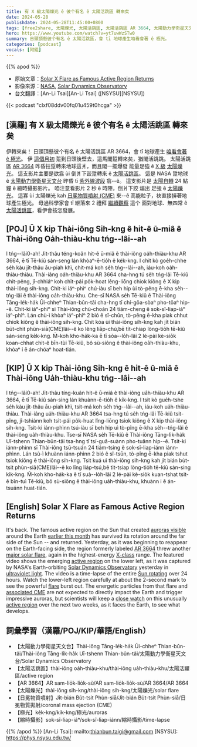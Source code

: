 ```yaml
---
title: 有 X 級太陽爍光 ê 彼个有名 ê 太陽活跳區 轉來矣
date: 2024-05-28
publishdate: 2024-05-28T11:45:00+0800
tags: [free2share, 太陽爍光, 太陽活跳區, 太陽活跳區 AR 3664, 太陽動力學衛星天文台, 極光, 縮時攝影, 日冕物質噴射, CME]
hero: https://www.youtube.com/watch?v=yt7uwWzSTw0
summary: 日頭頂懸彼个有名 ê 太陽活跳區，會 tī 地球產生咱看會著 ê 極光。
categories: [podcast]
vocals: [阿錕]
---
```


{{% apod %}}

- 原始文章：[Solar X Flare as Famous Active Region Returns](https://apod.nasa.gov/apod/ap240528.html)
- 影像來源：[NASA](https://www.nasa.gov/), [Solar Dynamics Observatory](https://sdo.gsfc.nasa.gov/mission/)
- 台文翻譯：[An-Li Tsai][An-Li Tsai] ([NSYSU][NSYSU])

{{< podcast "clxf08ddv00fq01u459t0hcga" >}}

## [漢羅] 有 X 級太陽爍光 ê 彼个有名 ê 太陽活跳區 轉來矣
伊轉來矣！
日頭頂懸彼个有名 ê 太陽活跳區 AR 3664，會 tī 地球產生 [咱看會著 ê 極光][auroras visible]。
伊 [這個月初][earlier this month] 踅到日頭後壁去，這馬閣踅轉來矣，猶閣活跳跳。
太陽活跳區 [AR 3664][AR 3664] 昨昏拄踅轉來地球這爿，而且閣一擺爆發 能量足強 ê [X 級][X-class] [太陽爍光][major solar flare]。
這支影片主要是欲翕 ùi 倒爿下跤踅轉來 ê [太陽活跳區][active region]。
這是 NASA 踅地球 ê [太陽動力學衛星天文台][Solar Dynamics Observatory] 昨昏 tī [紫外線波段][ultraviolet light] 翕--ê。
這支影片是 [太陽自轉][Sun rotating] 24 點鐘 ê 縮時攝影影片。
咱注意看影片 2 秒 ê 時陣，倒爿下跤 煏出 足強 ê [太陽爍光][flare]。
這寡 ùi 太陽爍光 kah [日冕物質噴射 (CME)][associated CME] 來--ê 高能粒子，袂直接挵著地球產生極光。
毋過科學家會 tī 紲落來 2 禮拜 [繼續觀察][close watch] 這个 面對地球、無四常 ê [太陽活跳區][active region]，看伊會按怎發展。

## [POJ] Ū X kip Thài-iông Sih-kng ê hit-ê ū-miâ ê Thài-iông Oa̍h-thiàu-khu tńg--lâi--ah
I tńg--lâi0-ah!
Ji̍t-thâu téng-koân hit-ê ū-miâ ê thài-iông oa̍h-thiàu-khu AR 3664, ē tī Tē-kiû sán-seng lán khòaⁿ-ē-tio̍h ê ke̍k-kng.
I chit kò goe̍h-chhe se̍h kàu ji̍t-thâu āu-piah khì, chit-má koh se̍h tńg--lâi--ah, iáu-koh oa̍h-thiàu-thiàu.
Thài-iâng oa̍h-thiàu-khu AR 3664 cha-hng tú se̍h tńg-lâi Tē-kiû chit-pêng, jî-chhiáⁿ koh chi̍t-pái po̍k-hoat lêng-liōng chiok kiông ê X kip thài-iông sih-kng.
Chit-ki iáⁿ-phìⁿ chú-iàu sī beh hip ùi tò-pêng ē-kha se̍h--tńg-lâi ê thài-iông oa̍h-thiàu-khu.
Che-sī NASA se̍h Tē-kiû ê Thài-iông Tāng-le̍k-ha̍k Ūi-chheⁿ Thian-bûn-tâi cha-hng tī chí-gōa-sòaⁿ pho-tōaⁿ hip--ê.
Chit-ki iáⁿ-phìⁿ sī Thài-iông chū-choán 24 tiám-cheng ê sok-sî-liap-iáⁿ iáⁿ-phìⁿ.
Lán chù-ì khòaⁿ iáⁿ-phìⁿ 2 bió ê sî-chūn, tò-pêng ē-kha piak chhut chiok kiông ê thài-iông sih-kng.
Chit kóa ùi thài-iông sih-kng kah ji̍t bián bu̍t-chit phùn-siā(CME)lâi--ê ko lêng lia̍p-chú,bē ti̍t-chiap lòng-tio̍h tē-kiû sán-seng ke̍k-kng.
M̄-koh kho-ha̍k-ka ē tī sòa--lo̍h-lâi 2 lé-pài kè-sio̍k koan-chhat chit-ê bīn-tùi Tē-kiû, bô sù-siông ê thài-iông oa̍h-thiàu-khu, khòaⁿ i ē án-chóaⁿ hoat-tián.

## [KIP] Ū X kip Thài-iông Sih-kng ê hit-ê ū-miâ ê Thài-iông Ua̍h-thiàu-khu tńg--lâi--ah
I tńg--lâi0-ah!
Ji̍t-thâu tíng-kuân hit-ê ū-miâ ê thài-iông ua̍h-thiàu-khu AR 3664, ē tī Tē-kiû sán-sing lán khuànn-ē-tio̍h ê ki̍k-kng.
I tsit kò gue̍h-tshe se̍h kàu ji̍t-thâu āu-piah khì, tsit-má koh se̍h tńg--lâi--ah, iáu-koh ua̍h-thiàu-thiàu.
Thài-iâng ua̍h-thiàu-khu AR 3664 tsa-hng tú se̍h tńg-lâi Tē-kiû tsit-pîng, jî-tshiánn koh tsi̍t-pái po̍k-huat lîng-liōng tsiok kiông ê X kip thài-iông sih-kng.
Tsit-ki iánn-phìnn tsú-iàu sī beh hip uì tò-pîng ē-kha se̍h--tńg-lâi ê thài-iông ua̍h-thiàu-khu.
Tse-sī NASA se̍h Tē-kiû ê Thài-iông Tāng-li̍k-ha̍k Uī-tshenn Thian-bûn-tâi tsa-hng tī tsí-guā-suànn pho-tuānn hip--ê.
Tsit-ki iánn-phìnn sī Thài-iông tsū-tsuán 24 tiám-tsing ê sok-sî-liap-iánn iánn-phìnn.
Lán tsù-ì khuànn iánn-phìnn 2 bió ê sî-tsūn, tò-pîng ē-kha piak tshut tsiok kiông ê thài-iông sih-kng.
Tsit kuá uì thài-iông sih-kng kah ji̍t bián bu̍t-tsit phùn-siā(CME)lâi--ê ko lîng lia̍p-tsú,bē ti̍t-tsiap lòng-tio̍h tē-kiû sán-sing ki̍k-kng.
M̄-koh kho-ha̍k-ka ē tī suà--lo̍h-lâi 2 lé-pài kè-sio̍k kuan-tshat tsit-ê bīn-tuì Tē-kiû, bô sù-siông ê thài-iông ua̍h-thiàu-khu, khuànn i ē án-tsuánn huat-tián.

## [English] Solar X Flare as Famous Active Region Returns
It's back.
The famous active region on the Sun that created [auroras visible][auroras visible] around the Earth [earlier this month][earlier this month] has survived its rotation around the far side of the Sun -- and returned.
Yesterday, as it was beginning to reappear on the Earth-facing side, the region formerly labeled [AR 3664][AR 3664] threw another [major solar flare][major solar flare], again in the highest-energy [X-class][X-class] range.
The featured video shows the emerging [active region][active region] on the lower left, as it was captured by NASA's Earth-orbiting [Solar Dynamics Observatory][Solar Dynamics Observatory] yesterday in [ultraviolet light][ultraviolet light].
The video is a time-lapse of the entire [Sun rotating][Sun rotating] over 24 hours.
Watch the lower-left region carefully at about the 2-second mark to see the powerful [flare][flare] burst out.
The energetic particles from that flare and [associated CME][associated CME] are not expected to directly impact the Earth and trigger impressive auroras, but scientists will keep a [close watch][close watch] on this unusually [active region][active region] over the next two weeks, as it faces the Earth, to see what develops.

## 詞彙學習（漢羅/POJ/KIP/華語/English）
- 【太陽動力學衛星天文台】Thài-iông Tāng-le̍k-ha̍k Ūi-chheⁿ Thian-bûn-tâi/Thài-iông Tāng-li̍k-ha̍k Uī-tshenn Thian-bûn-tâi/太陽動力學衛星天文台/Solar Dynamics Observatory
- 【太陽活跳區】thài-iông oa̍h-thiàu-khu/thài-iông ua̍h-thiàu-khu/太陽活躍區/active region
- 【AR 3664】AR sam-lio̍k-lio̍k-sù/AR sam-lio̍k-lio̍k-sù/AR 3664/AR 3664
- 【太陽爍光】thài-iông sih-kng/thài-iông sih-kng/太陽爍光/solar flare
- 【日冕物質噴射】Ji̍t-bián Bu̍t-tsit Phùn-siā/Ji̍t-bián Bu̍t-tsit Phùn-siā/日冕物質拋射/coronal mass ejection (CME)
- 【極光】ke̍k-kng/ki̍k-kng/極光/auroras
- 【縮時攝影】sok-sî-liap-iáⁿ/sok-sî-liap-iánn/縮時攝影/time-lapse

{{% /apod %}}
[An-Li Tsai]: mailto:thianbun.taigi@gmail.com
[NSYSU]: https://phys.nsysu.edu.tw/

[copyright]: https://apod.nasa.gov/apod/fap/lib/about_apod.html#srapply
[License3]: https://creativecommons.org/licenses/by/3.0/
[License2]:https://creativecommons.org/licenses/by-nc-nd/2.0/

[auroras visible]:https://www.facebook.com/media/set/?set=a.431368006258449&type=3
[earlier this month]:https://en.wikipedia.org/wiki/May_2024_solar_storms
[AR 3664]:https://apod.nasa.gov/apod/ap240511.html
[major solar flare]:https://www.swpc.noaa.gov/news/x28-flare-old-region-3664
[X-class]:https://svs.gsfc.nasa.gov/10109/
[active region]:https://science.nasa.gov/get-involved/citizen-science/be-a-solar-active-region-spotter/
[Solar Dynamics Observatory]:https://sdo.gsfc.nasa.gov/mission/
[ultraviolet light]:https://science.nasa.gov/ems/10_ultravioletwaves/
[Sun rotating]:https://apod.nasa.gov/apod/ap200819.html
[flare]:https://science.nasa.gov/science-research/heliophysics/space-weather/solar-flares/what-is-a-solar-flare/
[associated CME]:https://spaceweather.com/images2024/27may24/farsidecme.gif
[close watch]:https://www.mediastorehouse.com/p/617/tabby-kitten-looking-pot-plant-9446207.jpg.webp
[active region]:https://spaceweather.com/archive.php?view=1&day=28&month=05&year=2024
